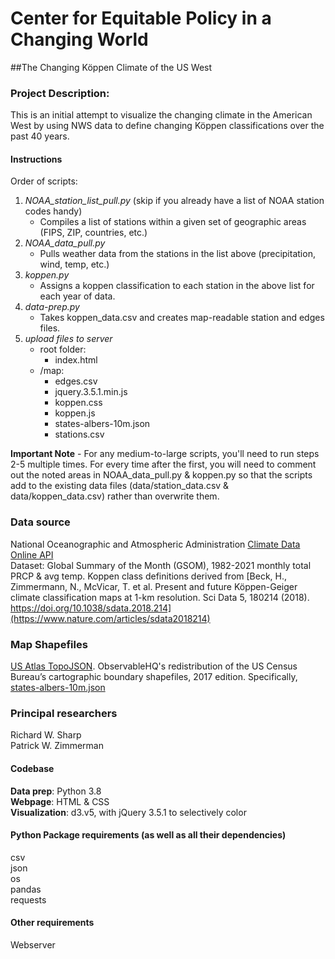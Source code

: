 # Center for Equitable Policy in a Changing World
##The Changing Köppen Climate of the US West

### Project Description:
This is an initial attempt to visualize the changing climate in the American West by using NWS data to define changing Köppen classifications over the past 40 years.

#### Instructions
Order of scripts:
1. _NOAA_station_list_pull.py_ (skip if you already have a list of NOAA station codes handy)
   - Compiles a list of stations within a given set of geographic areas (FIPS, ZIP, countries, etc.)
2. _NOAA_data_pull.py_
   - Pulls weather data from the stations in the list above (precipitation, wind, temp, etc.)
3. _koppen.py_
   - Assigns a koppen classification to each station in the above list for each year of data.
4. _data-prep.py_
   - Takes koppen_data.csv and creates map-readable station and edges files.
5. _upload files to server_
   - root folder:
     - index.html
   - /map:
     - edges.csv
     - jquery.3.5.1.min.js
     - koppen.css
     - koppen.js
     - states-albers-10m.json
     - stations.csv

**Important Note** - For any medium-to-large scripts, you'll need to run steps 2-5 multiple times.  For every time after the first, you will need to comment out the noted areas in NOAA_data_pull.py & koppen.py so that the scripts add to the existing data files (data/station_data.csv & data/koppen_data.csv) rather than overwrite them. 

### Data source
National Oceanographic and Atmospheric Administration [Climate Data Online API](https://www.ncdc.noaa.gov/cdo-web/webservices/v2)\
Dataset: Global Summary of the Month (GSOM), 1982-2021 monthly total PRCP & avg temp.
Koppen class definitions derived from [Beck, H., Zimmermann, N., McVicar, T. et al. Present and future Köppen-Geiger climate classification maps at 1-km resolution. Sci Data 5, 180214 (2018). https://doi.org/10.1038/sdata.2018.214](https://www.nature.com/articles/sdata2018214)

### Map Shapefiles
[US Atlas TopoJSON](https://github.com/topojson/us-atlas). ObservableHQ's redistribution of the US Census Bureau’s cartographic boundary shapefiles, 2017 edition. Specifically, [states-albers-10m.json](https://cdn.jsdelivr.net/npm/us-atlas@3/states-albers-10m.json)

### Principal researchers
Richard W. Sharp\
Patrick W. Zimmerman

#### Codebase
**Data prep**: Python 3.8\
**Webpage**: HTML & CSS\
**Visualization**: d3.v5, with jQuery 3.5.1 to selectively color

#### Python Package requirements (as well as all their dependencies)
csv\
json\
os\
pandas\
requests

#### Other requirements
Webserver